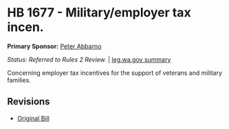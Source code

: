 # HB 1677 - Military/employer tax incen.
**Primary Sponsor:** [Peter Abbarno](/person/leg/peter.abbarno.md)

*Status: Referred to Rules 2 Review.* | [leg.wa.gov summary](https://app.leg.wa.gov/billsummary?BillNumber=1677&Year=2021)

Concerning employer tax incentives for the support of veterans and military families.

## Revisions
* [Original Bill](1/)